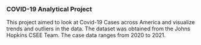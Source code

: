 ### COVID-19 Analytical Project

This project aimed to look at Covid-19 Cases across America and visualize trends and outliers in the data. The dataset was obtained from the Johns Hopkins CSEE Team. The case data ranges from 2020 to 2021.
